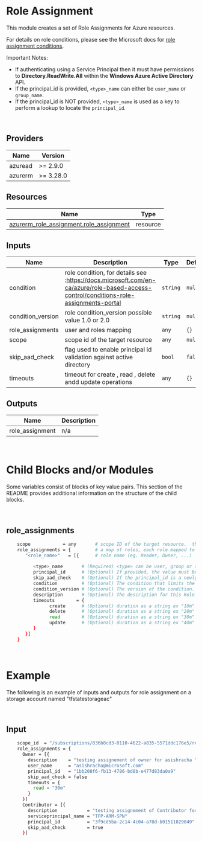 # Role Assignment

This module creates a set of Role Assignments for Azure resources.

For details on role conditions, please see the Microsoft docs for [role assignment conditions](https://docs.microsoft.com/en-ca/azure/role-based-access-control/conditions-role-assignments-portal).

Important Notes:
* If authenticating using a Service Principal then it must have permissions to **Directory.ReadWrite.All** within the **Windows Azure Active Directory** API.
* If the principal_id is provided, `<type>_name` can either be `user_name` or `group_name`.
* If the principal_id is NOT provided, `<type>_name` is used as a key to perform a lookup to locate the `principal_id`.

<br />

<!-- BEGIN_TF_DOCS -->
## Providers

| Name | Version |
|------|---------|
| azuread | >= 2.9.0 |
| azurerm | >= 3.28.0 |

## Resources

| Name | Type |
|------|------|
| [azurerm_role_assignment.role_assignment](https://registry.terraform.io/providers/hashicorp/azurerm/latest/docs/resources/role_assignment) | resource |

## Inputs

| Name | Description | Type | Default | Required |
|------|-------------|------|---------|:--------:|
| condition | role condition, for details see :https://docs.microsoft.com/en-ca/azure/role-based-access-control/conditions-role-assignments-portal | `string` | `null` | no |
| condition_version | role condition_version possible  value 1.0 or 2.0 | `string` | `null` | no |
| role_assignments | user and roles mapping | `any` | `{}` | no |
| scope | scope id of the target resource | `any` | `null` | no |
| skip_aad_check | flag used to enable principal id validation against active directory | `bool` | `false` | no |
| timeouts | timeout for create , read , delete andd update operations | `any` | `{}` | no |

## Outputs

| Name | Description |
|------|-------------|
| role_assignment | n/a |

<br />

# Child Blocks and/or Modules

Some variables consist of blocks of key value pairs. This section of the README provides additional information on the structure of the child blocks.

<br />

<!-- END_TF_DOCS -->

## role_assignments
```bash
    scope            = any       # scope ID of the target resource.  this can be any Azure resource ID.
    role_assignments = {         # a map of roles, each role mapped to one or several identities (user, group and/or service principal)
       "<role_name>"   = [{      # role name (eg. Reader, Owner, ...)
            
          <type>_name       # (Required) <type> can be user, group or serviceprincipal
          principal_id      # (Optional) If provided, the value must be a valid ID  
          skip_aad_check    # (Optional) If the principal_id is a newly-provisioned service principal, set this value to true in order to skip the Azure Active Directory check (it may fail due to to true in order to skip the Azure Active Directory check (it may fail due to replication lag.  This argument is only valid if the principal_id is a service principal identity.  The role assignment will fail if it isn't a service principal identity.  Defaults to false.
          condition         # (Optional) The condition that limits the resources that the role can be assigned to. Changing this forces a new resource to be created.
          condition_version # (Optional) The version of the condition. Possible values are 1.0 or 2.0. Changing this forces a new resource to be created.
          description       # (Optional) The description for this Role Assignment. Changing this forces a new resource to be created.
          timeouts        = {
                create      # (Optional) duration as a string ex "10m" or "2h"
                delete      # (Optional) duration as a string ex "20m" or "2h"
                read        # (Optional) duration as a string ex "30m" or "2h"
                update      # (Optional) duration as a string ex "40m" or "2h"
          }
       }]
    }
```
<br />

# Example
                    
The following is an example of inputs and outputs for role assignment on a storage account named "tfstatestorageac"
                    
<br />

## Input

```bash 
    scope_id  = "/subscriptions/836b8cd3-0110-4622-a835-5571ddc176e5/resourceGroups/Tfstate-RG/providers/Microsoft.Storage/storageAccounts/tfstatestorageac"
    role_assignments = {
      Owner = [{
        description    = "testing assignement of owner for asishracha "
        user_name      = "asishracha@microsoft.com"
        principal_id   = "1bb208f6-fb13-4786-bd8b-e477d83da0a9"
        skip_aad_check = false
        timeouts = {
          read = "30m"
        }
      }]
      Contributor = [{
        description           = "testing assignement of Contributor for SPN"
        serviceprincipal_name = "TFP-ARM-SPN"
        principal_id          = "3f9cd5ba-2c14-4c04-a78d-b01511029049"
        skip_aad_check        = true
      }]
```
<br />